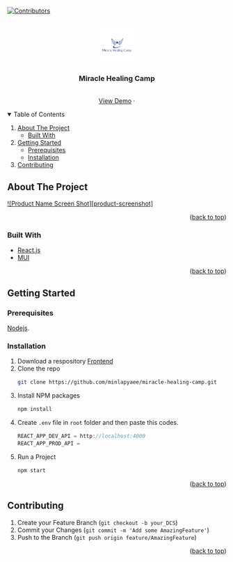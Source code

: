 
[![Contributors][contributors-shield]][contributors-url]


<!-- PROJECT LOGO -->
<br />
<div align="center">
  <a href="#">
    <img src="https://github.com/minlapyaee/miracle-healing-camp/blob/min/src/assets/logo.jpg?raw=true" alt="Logo" width="80" height="80">
  </a>

  <h3 align="center">Miracle Healing Camp</h3>

  <p align="center">
    <br />
    <a href="#">View Demo</a>
    ·
  </p>
</div>



<!-- TABLE OF CONTENTS -->
<details open>
  <summary>Table of Contents</summary>
  <ol>
    <li>
      <a href="#about-the-project">About The Project</a>
      <ul>
        <li><a href="#built-with">Built With</a></li>
      </ul>
    </li>
    <li>
      <a href="#getting-started">Getting Started</a>
      <ul>
        <li><a href="#prerequisites">Prerequisites</a></li>
        <li><a href="#installation">Installation</a></li>
      </ul>
    </li>
    <li><a href="#contributing">Contributing</a></li>
  </ol>
</details>



<!-- ABOUT THE PROJECT -->
## About The Project

[![Product Name Screen Shot][product-screenshot]](https://example.com)


<p align="right">(<a href="#readme-top">back to top</a>)</p>



### Built With

* <a href="https://reactjs.org/">React.js</a>
* <a href="https://mui.com/">MUI</a>

<p align="right">(<a href="#readme-top">back to top</a>)</p>



<!-- GETTING STARTED -->
## Getting Started

### Prerequisites

 <a href="https://nodejs.org/en/">Nodejs</a>.

### Installation


1. Download a respository <a href="https://github.com/minlapyaee/miracle-healing-camp">Frontend</a>
2. Clone the repo
   ```sh
   git clone https://github.com/minlapyaee/miracle-healing-camp.git
   ```
3. Install NPM packages
   ```sh
   npm install
   ```
4. Create `.env` file in `root` folder and then paste this codes.
   ```js
   REACT_APP_DEV_API = http://localhost:4000
   REACT_APP_PROD_API = 
   ```
5. Run a Project
   ```sh
   npm start
   ```  

<p align="right">(<a href="#readme-top">back to top</a>)</p>


<!-- CONTRIBUTING -->
## Contributing

1. Create your Feature Branch (`git checkout -b your_DCS`)
2. Commit your Changes (`git commit -m 'Add some AmazingFeature'`)
3. Push to the Branch (`git push origin feature/AmazingFeature`)

<p align="right">(<a href="#readme-top">back to top</a>)</p>


[contributors-shield]: https://img.shields.io/badge/Contributor-0-green?style=for-the-badge
[contributors-url]: https://github.com/minlapyaee/miracle-healing-camp/graphs/contributors
